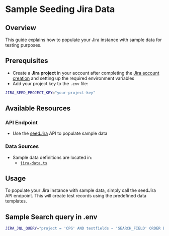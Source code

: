 # Sample Seeding Jira Data

## Overview

This guide explains how to populate your Jira instance with sample data for testing purposes.

## Prerequisites

- Create a **Jira project** in your account after completing the [Jira account creation](./how-tos/jira.md) and setting up the required environment variables
- Add your project key to the `.env` file:

```sh
JIRA_SEED_PROJECT_KEY="your-project-key"
```

## Available Resources

### API Endpoint

- Use the [seedJira](./apis/seed-jira.md) API to populate sample data

### Data Sources

- Sample data definitions are located in:
  - [`jira-data.ts`](../src/data/jira-data.ts)

## Usage

To populate your Jira instance with sample data, simply call the seedJira API endpoint. This will create test records using the predefined data templates.

## Sample Search query in .env

```sh
JIRA_JQL_QUERY="project = 'CPG' AND textfields ~ 'SEARCH_FIELD' ORDER BY created DESC"
```
